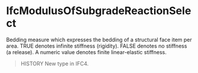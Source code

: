 # IfcModulusOfSubgradeReactionSelect

Bedding measure which expresses the bedding of a structural face item per area. TRUE denotes infinite stiffness (rigidity). FALSE denotes no stiffness (a release). A numeric value denotes finite linear-elastic stiffness.<!-- end of definition -->

> HISTORY New type in IFC4.
